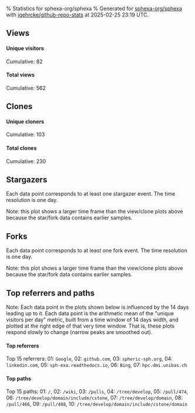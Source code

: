 % Statistics for sphexa-org/sphexa
% Generated for [sphexa-org/sphexa](https://github.com/sphexa-org/sphexa) with [jgehrcke/github-repo-stats](https://github.com/jgehrcke/github-repo-stats) at 2025-02-25 23:19 UTC.


## Views

#### Unique visitors
<div id="chart_views_unique" class="full-width-chart"></div>

Cumulative: 82

#### Total views
<div id="chart_views_total" class="full-width-chart"></div>

Cumulative: 562

<div class="pagebreak-for-print"> </div>

## Clones

#### Unique cloners
<div id="chart_clones_unique" class="full-width-chart"></div>

Cumulative: 103

#### Total clones
<div id="chart_clones_total" class="full-width-chart"></div>

Cumulative: 230



<div class="pagebreak-for-print"> </div>



## Stargazers

Each data point corresponds to at least one stargazer event.
The time resolution is one day.

<div id="chart_stargazers" class="full-width-chart"></div>


Note: this plot shows a larger time frame than the view/clone plots above because the star/fork data contains earlier samples.



## Forks

Each data point corresponds to at least one fork event.
The time resolution is one day.

<div id="chart_forks" class="full-width-chart"></div>


Note: this plot shows a larger time frame than the view/clone plots above because the star/fork data contains earlier samples.



<div class="pagebreak-for-print"> </div>



## Top referrers and paths


Note: Each data point in the plots shown below is influenced by the 14 days
leading up to it. Each data point is the arithmetic mean of the "unique
visitors per day" metric, built from a time window of 14 days width, and
plotted at the right edge of that very time window. That is, these plots
respond slowly to change (narrow peaks are smoothed out).




#### Top referrers


<div id="chart_referrers_top_n_alltime" class="full-width-chart"></div>

Top 15 referrers: 01: `Google`, 02: `github.com`, 03: `spheric-sph.org`, 04: `linkedin.com`, 05: `sph-exa.readthedocs.io`, 06: `Bing`, 07: `hpc.dmi.unibas.ch`





#### Top paths


<div id="chart_paths_top_n_alltime" class="full-width-chart"></div>

Top 15 paths: 01: `/`, 02: `/wiki`, 03: `/pulls`, 04: `/tree/develop`, 05: `/pull/474`, 06: `/tree/develop/domain/include/cstone`, 07: `/tree/develop/domain`, 08: `/pull/466`, 09: `/pull/488`, 10: `/tree/develop/domain/include/cstone/domain`


<script type="text/javascript">
    vegaEmbed('#chart_views_unique', {"$schema": "https://vega.github.io/schema/vega-lite/v4.17.0.json", "config": {"arc": {"fill": "#1b1e23"}, "area": {"fill": "#1b1e23"}, "axisBottom": {"domainColor": "#a9b4c4", "gridColor": "#a9b4c4", "labelColor": "#1b1e23", "labelFont": "relative-mono-11-pitch-pro, Menlo, monospace", "tickColor": "#a9b4c4", "titleColor": "#1b1e23", "titleFont": "relative-mono-11-pitch-pro, Menlo, monospace"}, "axisLeft": {"domainColor": "#a9b4c4", "gridColor": "#a9b4c4", "labelColor": "#1b1e23", "labelFont": "relative-mono-11-pitch-pro, Menlo, monospace", "tickColor": "#a9b4c4", "titleColor": "#1b1e23", "titleFont": "relative-mono-11-pitch-pro, Menlo, monospace"}, "axisX": {"grid": false}, "axisY": {"grid": false, "labelBound": true}, "background": "#FFFFFF", "group": {"fill": "#FFFFFF"}, "header": {"fontWeight": 400, "labelFont": "relative-mono-11-pitch-pro, Menlo, monospace", "titleFont": "relative-mono-11-pitch-pro, Menlo, monospace"}, "legend": {"labelFont": "relative-mono-11-pitch-pro, Menlo, monospace", "symbolSize": 200, "symbolType": "circle", "titleFont": "relative-mono-11-pitch-pro, Menlo, monospace"}, "line": {"color": "#1b1e23", "stroke": "#1b1e23"}, "path": {"stroke": "#1b1e23"}, "point": {"color": "#1b1e23", "cursor": "pointer", "filled": true, "size": 20}, "range": {"category": ["#85a2f7", "#ea9755", "#7eb36a", "#f07071", "#bc85d9", "#e587b6", "#a9b4c4", "#d4c05e", "#64b9c4"]}, "style": {"bar": {"fill": "#1b1e23"}, "text": {"font": "relative-mono-11-pitch-pro, Menlo, monospace", "fontWeight": 400}}, "symbol": {"shape": "circle"}, "title": {"anchor": "start", "font": "relative-mono-11-pitch-pro, Menlo, monospace", "fontWeight": 400}, "trail": {"color": "#1b1e23", "stroke": "#1b1e23"}, "view": {"stroke": null}}, "data": {"name": "data-10538dd70f42f52fa1ad18c9e68971ad"}, "datasets": {"data-10538dd70f42f52fa1ad18c9e68971ad": [{"time": "2025-02-11T00:00:00+00:00", "views_total": 32, "views_unique": 5}, {"time": "2025-02-12T00:00:00+00:00", "views_total": 54, "views_unique": 10}, {"time": "2025-02-13T00:00:00+00:00", "views_total": 17, "views_unique": 5}, {"time": "2025-02-14T00:00:00+00:00", "views_total": 41, "views_unique": 9}, {"time": "2025-02-15T00:00:00+00:00", "views_total": 10, "views_unique": 4}, {"time": "2025-02-16T00:00:00+00:00", "views_total": 6, "views_unique": 3}, {"time": "2025-02-17T00:00:00+00:00", "views_total": 27, "views_unique": 4}, {"time": "2025-02-18T00:00:00+00:00", "views_total": 61, "views_unique": 7}, {"time": "2025-02-19T00:00:00+00:00", "views_total": 32, "views_unique": 9}, {"time": "2025-02-20T00:00:00+00:00", "views_total": 9, "views_unique": 5}, {"time": "2025-02-21T00:00:00+00:00", "views_total": 84, "views_unique": 6}, {"time": "2025-02-22T00:00:00+00:00", "views_total": 4, "views_unique": 3}, {"time": "2025-02-23T00:00:00+00:00", "views_total": 4, "views_unique": 3}, {"time": "2025-02-24T00:00:00+00:00", "views_total": 94, "views_unique": 6}, {"time": "2025-02-25T00:00:00+00:00", "views_total": 87, "views_unique": 3}]}, "encoding": {"tooltip": [{"field": "views_unique", "format": ".1f", "title": "views (u)", "type": "quantitative"}, {"field": "time", "format": "%B %e, %Y", "title": "date", "type": "temporal"}], "x": {"axis": {"labelAngle": 25}, "field": "time", "scale": {"domain": ["2025-02-11", "2025-02-25"]}, "timeUnit": "yearmonthdate", "title": "date", "type": "temporal"}, "y": {"axis": {}, "field": "views_unique", "scale": {"domain": [0, 11.0], "type": "linear", "zero": true}, "title": "unique views per day", "type": "quantitative"}}, "height": 200, "mark": {"point": true, "type": "line"}, "padding": 10, "width": "container"}, {"actions": false, "renderer": "svg"}).catch(console.error);
vegaEmbed('#chart_views_total', {"$schema": "https://vega.github.io/schema/vega-lite/v4.17.0.json", "config": {"arc": {"fill": "#1b1e23"}, "area": {"fill": "#1b1e23"}, "axisBottom": {"domainColor": "#a9b4c4", "gridColor": "#a9b4c4", "labelColor": "#1b1e23", "labelFont": "relative-mono-11-pitch-pro, Menlo, monospace", "tickColor": "#a9b4c4", "titleColor": "#1b1e23", "titleFont": "relative-mono-11-pitch-pro, Menlo, monospace"}, "axisLeft": {"domainColor": "#a9b4c4", "gridColor": "#a9b4c4", "labelColor": "#1b1e23", "labelFont": "relative-mono-11-pitch-pro, Menlo, monospace", "tickColor": "#a9b4c4", "titleColor": "#1b1e23", "titleFont": "relative-mono-11-pitch-pro, Menlo, monospace"}, "axisX": {"grid": false}, "axisY": {"grid": false, "labelBound": true}, "background": "#FFFFFF", "group": {"fill": "#FFFFFF"}, "header": {"fontWeight": 400, "labelFont": "relative-mono-11-pitch-pro, Menlo, monospace", "titleFont": "relative-mono-11-pitch-pro, Menlo, monospace"}, "legend": {"labelFont": "relative-mono-11-pitch-pro, Menlo, monospace", "symbolSize": 200, "symbolType": "circle", "titleFont": "relative-mono-11-pitch-pro, Menlo, monospace"}, "line": {"color": "#1b1e23", "stroke": "#1b1e23"}, "path": {"stroke": "#1b1e23"}, "point": {"color": "#1b1e23", "cursor": "pointer", "filled": true, "size": 20}, "range": {"category": ["#85a2f7", "#ea9755", "#7eb36a", "#f07071", "#bc85d9", "#e587b6", "#a9b4c4", "#d4c05e", "#64b9c4"]}, "style": {"bar": {"fill": "#1b1e23"}, "text": {"font": "relative-mono-11-pitch-pro, Menlo, monospace", "fontWeight": 400}}, "symbol": {"shape": "circle"}, "title": {"anchor": "start", "font": "relative-mono-11-pitch-pro, Menlo, monospace", "fontWeight": 400}, "trail": {"color": "#1b1e23", "stroke": "#1b1e23"}, "view": {"stroke": null}}, "data": {"name": "data-10538dd70f42f52fa1ad18c9e68971ad"}, "datasets": {"data-10538dd70f42f52fa1ad18c9e68971ad": [{"time": "2025-02-11T00:00:00+00:00", "views_total": 32, "views_unique": 5}, {"time": "2025-02-12T00:00:00+00:00", "views_total": 54, "views_unique": 10}, {"time": "2025-02-13T00:00:00+00:00", "views_total": 17, "views_unique": 5}, {"time": "2025-02-14T00:00:00+00:00", "views_total": 41, "views_unique": 9}, {"time": "2025-02-15T00:00:00+00:00", "views_total": 10, "views_unique": 4}, {"time": "2025-02-16T00:00:00+00:00", "views_total": 6, "views_unique": 3}, {"time": "2025-02-17T00:00:00+00:00", "views_total": 27, "views_unique": 4}, {"time": "2025-02-18T00:00:00+00:00", "views_total": 61, "views_unique": 7}, {"time": "2025-02-19T00:00:00+00:00", "views_total": 32, "views_unique": 9}, {"time": "2025-02-20T00:00:00+00:00", "views_total": 9, "views_unique": 5}, {"time": "2025-02-21T00:00:00+00:00", "views_total": 84, "views_unique": 6}, {"time": "2025-02-22T00:00:00+00:00", "views_total": 4, "views_unique": 3}, {"time": "2025-02-23T00:00:00+00:00", "views_total": 4, "views_unique": 3}, {"time": "2025-02-24T00:00:00+00:00", "views_total": 94, "views_unique": 6}, {"time": "2025-02-25T00:00:00+00:00", "views_total": 87, "views_unique": 3}]}, "encoding": {"tooltip": [{"field": "views_total", "format": ".1f", "title": "views (t)", "type": "quantitative"}, {"field": "time", "format": "%B %e, %Y", "title": "date", "type": "temporal"}], "x": {"axis": {"labelAngle": 25}, "field": "time", "scale": {"domain": ["2025-02-11", "2025-02-25"]}, "timeUnit": "yearmonthdate", "title": "date", "type": "temporal"}, "y": {"axis": {}, "field": "views_total", "scale": {"domain": [0, 103.4], "type": "linear", "zero": true}, "title": "total views per day", "type": "quantitative"}}, "height": 200, "mark": {"point": true, "type": "line"}, "padding": 10, "width": "container"}, {"actions": false, "renderer": "svg"}).catch(console.error);
vegaEmbed('#chart_clones_unique', {"$schema": "https://vega.github.io/schema/vega-lite/v4.17.0.json", "config": {"arc": {"fill": "#1b1e23"}, "area": {"fill": "#1b1e23"}, "axisBottom": {"domainColor": "#a9b4c4", "gridColor": "#a9b4c4", "labelColor": "#1b1e23", "labelFont": "relative-mono-11-pitch-pro, Menlo, monospace", "tickColor": "#a9b4c4", "titleColor": "#1b1e23", "titleFont": "relative-mono-11-pitch-pro, Menlo, monospace"}, "axisLeft": {"domainColor": "#a9b4c4", "gridColor": "#a9b4c4", "labelColor": "#1b1e23", "labelFont": "relative-mono-11-pitch-pro, Menlo, monospace", "tickColor": "#a9b4c4", "titleColor": "#1b1e23", "titleFont": "relative-mono-11-pitch-pro, Menlo, monospace"}, "axisX": {"grid": false}, "axisY": {"grid": false, "labelBound": true}, "background": "#FFFFFF", "group": {"fill": "#FFFFFF"}, "header": {"fontWeight": 400, "labelFont": "relative-mono-11-pitch-pro, Menlo, monospace", "titleFont": "relative-mono-11-pitch-pro, Menlo, monospace"}, "legend": {"labelFont": "relative-mono-11-pitch-pro, Menlo, monospace", "symbolSize": 200, "symbolType": "circle", "titleFont": "relative-mono-11-pitch-pro, Menlo, monospace"}, "line": {"color": "#1b1e23", "stroke": "#1b1e23"}, "path": {"stroke": "#1b1e23"}, "point": {"color": "#1b1e23", "cursor": "pointer", "filled": true, "size": 20}, "range": {"category": ["#85a2f7", "#ea9755", "#7eb36a", "#f07071", "#bc85d9", "#e587b6", "#a9b4c4", "#d4c05e", "#64b9c4"]}, "style": {"bar": {"fill": "#1b1e23"}, "text": {"font": "relative-mono-11-pitch-pro, Menlo, monospace", "fontWeight": 400}}, "symbol": {"shape": "circle"}, "title": {"anchor": "start", "font": "relative-mono-11-pitch-pro, Menlo, monospace", "fontWeight": 400}, "trail": {"color": "#1b1e23", "stroke": "#1b1e23"}, "view": {"stroke": null}}, "data": {"name": "data-1b8eb8db5c246e010a6e3568c2140106"}, "datasets": {"data-1b8eb8db5c246e010a6e3568c2140106": [{"clones_total": 14, "clones_unique": 7, "time": "2025-02-11T00:00:00+00:00"}, {"clones_total": 90, "clones_unique": 18, "time": "2025-02-12T00:00:00+00:00"}, {"clones_total": 22, "clones_unique": 12, "time": "2025-02-13T00:00:00+00:00"}, {"clones_total": 13, "clones_unique": 5, "time": "2025-02-14T00:00:00+00:00"}, {"clones_total": 7, "clones_unique": 5, "time": "2025-02-15T00:00:00+00:00"}, {"clones_total": 5, "clones_unique": 5, "time": "2025-02-16T00:00:00+00:00"}, {"clones_total": 17, "clones_unique": 8, "time": "2025-02-17T00:00:00+00:00"}, {"clones_total": 19, "clones_unique": 9, "time": "2025-02-18T00:00:00+00:00"}, {"clones_total": 10, "clones_unique": 5, "time": "2025-02-19T00:00:00+00:00"}, {"clones_total": 4, "clones_unique": 4, "time": "2025-02-20T00:00:00+00:00"}, {"clones_total": 9, "clones_unique": 9, "time": "2025-02-21T00:00:00+00:00"}, {"clones_total": 2, "clones_unique": 2, "time": "2025-02-22T00:00:00+00:00"}, {"clones_total": 9, "clones_unique": 6, "time": "2025-02-23T00:00:00+00:00"}, {"clones_total": 3, "clones_unique": 3, "time": "2025-02-24T00:00:00+00:00"}, {"clones_total": 6, "clones_unique": 5, "time": "2025-02-25T00:00:00+00:00"}]}, "encoding": {"tooltip": [{"field": "clones_unique", "format": ".1f", "title": "clones (u)", "type": "quantitative"}, {"field": "time", "format": "%B %e, %Y", "title": "date", "type": "temporal"}], "x": {"axis": {"labelAngle": 25}, "field": "time", "scale": {"domain": ["2025-02-11", "2025-02-25"]}, "timeUnit": "yearmonthdate", "title": "date", "type": "temporal"}, "y": {"axis": {}, "field": "clones_unique", "scale": {"domain": [0, 19.8], "type": "linear", "zero": true}, "title": "unique clones per day", "type": "quantitative"}}, "height": 200, "mark": {"point": true, "type": "line"}, "padding": 10, "width": "container"}, {"actions": false, "renderer": "svg"}).catch(console.error);
vegaEmbed('#chart_clones_total', {"$schema": "https://vega.github.io/schema/vega-lite/v4.17.0.json", "config": {"arc": {"fill": "#1b1e23"}, "area": {"fill": "#1b1e23"}, "axisBottom": {"domainColor": "#a9b4c4", "gridColor": "#a9b4c4", "labelColor": "#1b1e23", "labelFont": "relative-mono-11-pitch-pro, Menlo, monospace", "tickColor": "#a9b4c4", "titleColor": "#1b1e23", "titleFont": "relative-mono-11-pitch-pro, Menlo, monospace"}, "axisLeft": {"domainColor": "#a9b4c4", "gridColor": "#a9b4c4", "labelColor": "#1b1e23", "labelFont": "relative-mono-11-pitch-pro, Menlo, monospace", "tickColor": "#a9b4c4", "titleColor": "#1b1e23", "titleFont": "relative-mono-11-pitch-pro, Menlo, monospace"}, "axisX": {"grid": false}, "axisY": {"grid": false, "labelBound": true}, "background": "#FFFFFF", "group": {"fill": "#FFFFFF"}, "header": {"fontWeight": 400, "labelFont": "relative-mono-11-pitch-pro, Menlo, monospace", "titleFont": "relative-mono-11-pitch-pro, Menlo, monospace"}, "legend": {"labelFont": "relative-mono-11-pitch-pro, Menlo, monospace", "symbolSize": 200, "symbolType": "circle", "titleFont": "relative-mono-11-pitch-pro, Menlo, monospace"}, "line": {"color": "#1b1e23", "stroke": "#1b1e23"}, "path": {"stroke": "#1b1e23"}, "point": {"color": "#1b1e23", "cursor": "pointer", "filled": true, "size": 20}, "range": {"category": ["#85a2f7", "#ea9755", "#7eb36a", "#f07071", "#bc85d9", "#e587b6", "#a9b4c4", "#d4c05e", "#64b9c4"]}, "style": {"bar": {"fill": "#1b1e23"}, "text": {"font": "relative-mono-11-pitch-pro, Menlo, monospace", "fontWeight": 400}}, "symbol": {"shape": "circle"}, "title": {"anchor": "start", "font": "relative-mono-11-pitch-pro, Menlo, monospace", "fontWeight": 400}, "trail": {"color": "#1b1e23", "stroke": "#1b1e23"}, "view": {"stroke": null}}, "data": {"name": "data-1b8eb8db5c246e010a6e3568c2140106"}, "datasets": {"data-1b8eb8db5c246e010a6e3568c2140106": [{"clones_total": 14, "clones_unique": 7, "time": "2025-02-11T00:00:00+00:00"}, {"clones_total": 90, "clones_unique": 18, "time": "2025-02-12T00:00:00+00:00"}, {"clones_total": 22, "clones_unique": 12, "time": "2025-02-13T00:00:00+00:00"}, {"clones_total": 13, "clones_unique": 5, "time": "2025-02-14T00:00:00+00:00"}, {"clones_total": 7, "clones_unique": 5, "time": "2025-02-15T00:00:00+00:00"}, {"clones_total": 5, "clones_unique": 5, "time": "2025-02-16T00:00:00+00:00"}, {"clones_total": 17, "clones_unique": 8, "time": "2025-02-17T00:00:00+00:00"}, {"clones_total": 19, "clones_unique": 9, "time": "2025-02-18T00:00:00+00:00"}, {"clones_total": 10, "clones_unique": 5, "time": "2025-02-19T00:00:00+00:00"}, {"clones_total": 4, "clones_unique": 4, "time": "2025-02-20T00:00:00+00:00"}, {"clones_total": 9, "clones_unique": 9, "time": "2025-02-21T00:00:00+00:00"}, {"clones_total": 2, "clones_unique": 2, "time": "2025-02-22T00:00:00+00:00"}, {"clones_total": 9, "clones_unique": 6, "time": "2025-02-23T00:00:00+00:00"}, {"clones_total": 3, "clones_unique": 3, "time": "2025-02-24T00:00:00+00:00"}, {"clones_total": 6, "clones_unique": 5, "time": "2025-02-25T00:00:00+00:00"}]}, "encoding": {"tooltip": [{"field": "clones_total", "format": ".1f", "title": "clones (t)", "type": "quantitative"}, {"field": "time", "format": "%B %e, %Y", "title": "date", "type": "temporal"}], "x": {"axis": {"labelAngle": 25}, "field": "time", "scale": {"domain": ["2025-02-11", "2025-02-25"]}, "timeUnit": "yearmonthdate", "title": "date", "type": "temporal"}, "y": {"axis": {}, "field": "clones_total", "scale": {"domain": [0, 99.00000000000001], "type": "linear", "zero": true}, "title": "total clones per day", "type": "quantitative"}}, "height": 200, "mark": {"point": true, "type": "line"}, "padding": 10, "width": "container"}, {"actions": false, "renderer": "svg"}).catch(console.error);
vegaEmbed('#chart_stargazers', {"$schema": "https://vega.github.io/schema/vega-lite/v4.17.0.json", "config": {"arc": {"fill": "#1b1e23"}, "area": {"fill": "#1b1e23"}, "axisBottom": {"domainColor": "#a9b4c4", "gridColor": "#a9b4c4", "labelColor": "#1b1e23", "labelFont": "relative-mono-11-pitch-pro, Menlo, monospace", "tickColor": "#a9b4c4", "titleColor": "#1b1e23", "titleFont": "relative-mono-11-pitch-pro, Menlo, monospace"}, "axisLeft": {"domainColor": "#a9b4c4", "gridColor": "#a9b4c4", "labelColor": "#1b1e23", "labelFont": "relative-mono-11-pitch-pro, Menlo, monospace", "tickColor": "#a9b4c4", "titleColor": "#1b1e23", "titleFont": "relative-mono-11-pitch-pro, Menlo, monospace"}, "axisX": {"grid": false}, "axisY": {"grid": false}, "background": "#FFFFFF", "group": {"fill": "#FFFFFF"}, "header": {"fontWeight": 400, "labelFont": "relative-mono-11-pitch-pro, Menlo, monospace", "titleFont": "relative-mono-11-pitch-pro, Menlo, monospace"}, "legend": {"labelFont": "relative-mono-11-pitch-pro, Menlo, monospace", "symbolSize": 200, "symbolType": "circle", "titleFont": "relative-mono-11-pitch-pro, Menlo, monospace"}, "line": {"color": "#1b1e23", "stroke": "#1b1e23"}, "path": {"stroke": "#1b1e23"}, "point": {"color": "#1b1e23", "cursor": "pointer", "filled": true, "size": 50}, "range": {"category": ["#85a2f7", "#ea9755", "#7eb36a", "#f07071", "#bc85d9", "#e587b6", "#a9b4c4", "#d4c05e", "#64b9c4"]}, "style": {"bar": {"fill": "#1b1e23"}, "text": {"font": "relative-mono-11-pitch-pro, Menlo, monospace", "fontWeight": 400}}, "symbol": {"shape": "circle"}, "title": {"anchor": "start", "font": "relative-mono-11-pitch-pro, Menlo, monospace", "fontWeight": 400}, "trail": {"color": "#1b1e23", "stroke": "#1b1e23"}, "view": {"stroke": null}}, "data": {"name": "data-7ba69f4d8e01143866a6eff989840827"}, "datasets": {"data-7ba69f4d8e01143866a6eff989840827": [{"stars_cumulative": 1.0, "time": "2019-01-09T00:00:00+00:00"}, {"stars_cumulative": 2.0, "time": "2019-03-14T21:00:00+00:00"}, {"stars_cumulative": 3.0, "time": "2019-07-01T00:00:00+00:00"}, {"stars_cumulative": 4.0, "time": "2019-09-03T21:00:00+00:00"}, {"stars_cumulative": 5.0, "time": "2019-11-29T09:00:00+00:00"}, {"stars_cumulative": 6.0, "time": "2020-02-02T06:00:00+00:00"}, {"stars_cumulative": 7.0, "time": "2020-05-20T09:00:00+00:00"}, {"stars_cumulative": 8.0, "time": "2020-06-11T00:00:00+00:00"}, {"stars_cumulative": 9.0, "time": "2020-12-22T15:00:00+00:00"}, {"stars_cumulative": 10.0, "time": "2021-07-26T21:00:00+00:00"}, {"stars_cumulative": 11.0, "time": "2021-08-17T12:00:00+00:00"}, {"stars_cumulative": 12.0, "time": "2021-10-21T09:00:00+00:00"}, {"stars_cumulative": 14.0, "time": "2022-01-15T21:00:00+00:00"}, {"stars_cumulative": 15.0, "time": "2022-02-06T12:00:00+00:00"}, {"stars_cumulative": 17.0, "time": "2022-02-28T03:00:00+00:00"}, {"stars_cumulative": 19.0, "time": "2022-03-21T18:00:00+00:00"}, {"stars_cumulative": 20.0, "time": "2022-06-16T06:00:00+00:00"}, {"stars_cumulative": 21.0, "time": "2022-07-07T21:00:00+00:00"}, {"stars_cumulative": 22.0, "time": "2022-07-29T12:00:00+00:00"}, {"stars_cumulative": 23.0, "time": "2022-09-10T18:00:00+00:00"}, {"stars_cumulative": 25.0, "time": "2022-10-02T09:00:00+00:00"}, {"stars_cumulative": 27.0, "time": "2022-10-24T00:00:00+00:00"}, {"stars_cumulative": 30.0, "time": "2022-12-06T06:00:00+00:00"}, {"stars_cumulative": 35.0, "time": "2023-02-09T03:00:00+00:00"}, {"stars_cumulative": 38.0, "time": "2023-03-24T09:00:00+00:00"}, {"stars_cumulative": 39.0, "time": "2023-04-15T00:00:00+00:00"}, {"stars_cumulative": 40.0, "time": "2023-05-28T06:00:00+00:00"}, {"stars_cumulative": 42.0, "time": "2023-06-18T21:00:00+00:00"}, {"stars_cumulative": 43.0, "time": "2023-07-10T12:00:00+00:00"}, {"stars_cumulative": 45.0, "time": "2023-08-01T03:00:00+00:00"}, {"stars_cumulative": 47.0, "time": "2023-10-05T00:00:00+00:00"}, {"stars_cumulative": 50.0, "time": "2023-10-26T15:00:00+00:00"}, {"stars_cumulative": 54.0, "time": "2023-11-17T06:00:00+00:00"}, {"stars_cumulative": 57.0, "time": "2023-12-08T21:00:00+00:00"}, {"stars_cumulative": 58.0, "time": "2023-12-30T12:00:00+00:00"}, {"stars_cumulative": 63.0, "time": "2024-01-21T03:00:00+00:00"}, {"stars_cumulative": 66.0, "time": "2024-02-11T18:00:00+00:00"}, {"stars_cumulative": 69.0, "time": "2024-03-04T09:00:00+00:00"}, {"stars_cumulative": 73.0, "time": "2024-03-26T00:00:00+00:00"}, {"stars_cumulative": 74.0, "time": "2024-04-16T15:00:00+00:00"}, {"stars_cumulative": 78.0, "time": "2024-05-29T21:00:00+00:00"}, {"stars_cumulative": 79.0, "time": "2024-08-02T18:00:00+00:00"}, {"stars_cumulative": 80.0, "time": "2024-08-24T09:00:00+00:00"}, {"stars_cumulative": 83.0, "time": "2024-10-28T06:00:00+00:00"}, {"stars_cumulative": 84.0, "time": "2024-12-10T12:00:00+00:00"}]}, "encoding": {"tooltip": [{"field": "stars_cumulative", "format": "d", "title": "stars", "type": "quantitative"}, {"field": "time", "format": "%B %e, %Y", "title": "date", "type": "temporal"}], "x": {"axis": {"labelAngle": 25}, "field": "time", "scale": {"domain": ["2019-01-09", "2025-02-25"]}, "timeUnit": "yearmonthdate", "title": "date", "type": "temporal"}, "y": {"field": "stars_cumulative", "scale": {"domain": [0, 92.4], "zero": true}, "title": "stargazer count (cumulative)", "type": "quantitative"}}, "height": 300, "mark": {"point": true, "type": "line"}, "padding": 10, "width": "container"}, {"actions": false, "renderer": "svg"}).catch(console.error);
vegaEmbed('#chart_forks', {"$schema": "https://vega.github.io/schema/vega-lite/v4.17.0.json", "config": {"arc": {"fill": "#1b1e23"}, "area": {"fill": "#1b1e23"}, "axisBottom": {"domainColor": "#a9b4c4", "gridColor": "#a9b4c4", "labelColor": "#1b1e23", "labelFont": "relative-mono-11-pitch-pro, Menlo, monospace", "tickColor": "#a9b4c4", "titleColor": "#1b1e23", "titleFont": "relative-mono-11-pitch-pro, Menlo, monospace"}, "axisLeft": {"domainColor": "#a9b4c4", "gridColor": "#a9b4c4", "labelColor": "#1b1e23", "labelFont": "relative-mono-11-pitch-pro, Menlo, monospace", "tickColor": "#a9b4c4", "titleColor": "#1b1e23", "titleFont": "relative-mono-11-pitch-pro, Menlo, monospace"}, "axisX": {"grid": false}, "axisY": {"grid": false}, "background": "#FFFFFF", "group": {"fill": "#FFFFFF"}, "header": {"fontWeight": 400, "labelFont": "relative-mono-11-pitch-pro, Menlo, monospace", "titleFont": "relative-mono-11-pitch-pro, Menlo, monospace"}, "legend": {"labelFont": "relative-mono-11-pitch-pro, Menlo, monospace", "symbolSize": 200, "symbolType": "circle", "titleFont": "relative-mono-11-pitch-pro, Menlo, monospace"}, "line": {"color": "#1b1e23", "stroke": "#1b1e23"}, "path": {"stroke": "#1b1e23"}, "point": {"color": "#1b1e23", "cursor": "pointer", "filled": true, "size": 50}, "range": {"category": ["#85a2f7", "#ea9755", "#7eb36a", "#f07071", "#bc85d9", "#e587b6", "#a9b4c4", "#d4c05e", "#64b9c4"]}, "style": {"bar": {"fill": "#1b1e23"}, "text": {"font": "relative-mono-11-pitch-pro, Menlo, monospace", "fontWeight": 400}}, "symbol": {"shape": "circle"}, "title": {"anchor": "start", "font": "relative-mono-11-pitch-pro, Menlo, monospace", "fontWeight": 400}, "trail": {"color": "#1b1e23", "stroke": "#1b1e23"}, "view": {"stroke": null}}, "data": {"name": "data-933bf4356140e72b534db70926d0cadb"}, "datasets": {"data-933bf4356140e72b534db70926d0cadb": [{"forks_cumulative": 1, "time": "2019-11-28T14:23:09+00:00"}, {"forks_cumulative": 2, "time": "2021-10-05T13:44:07+00:00"}, {"forks_cumulative": 3, "time": "2021-10-18T13:11:36+00:00"}, {"forks_cumulative": 4, "time": "2021-12-06T09:12:52+00:00"}, {"forks_cumulative": 5, "time": "2021-12-14T07:47:08+00:00"}, {"forks_cumulative": 6, "time": "2022-01-13T17:54:23+00:00"}, {"forks_cumulative": 7, "time": "2022-03-14T09:11:09+00:00"}, {"forks_cumulative": 8, "time": "2022-03-16T13:41:21+00:00"}, {"forks_cumulative": 9, "time": "2022-03-18T10:27:32+00:00"}, {"forks_cumulative": 10, "time": "2022-03-28T08:07:37+00:00"}, {"forks_cumulative": 11, "time": "2022-07-23T20:26:53+00:00"}, {"forks_cumulative": 12, "time": "2022-11-25T10:11:27+00:00"}, {"forks_cumulative": 13, "time": "2023-03-20T08:58:03+00:00"}, {"forks_cumulative": 14, "time": "2023-03-22T09:01:28+00:00"}, {"forks_cumulative": 15, "time": "2023-07-07T06:09:08+00:00"}, {"forks_cumulative": 16, "time": "2023-07-07T11:54:47+00:00"}, {"forks_cumulative": 17, "time": "2023-07-20T16:17:33+00:00"}, {"forks_cumulative": 18, "time": "2023-11-15T16:30:57+00:00"}, {"forks_cumulative": 19, "time": "2024-02-01T08:30:31+00:00"}, {"forks_cumulative": 20, "time": "2024-02-05T21:24:44+00:00"}, {"forks_cumulative": 21, "time": "2024-04-30T14:06:12+00:00"}, {"forks_cumulative": 22, "time": "2024-06-13T01:26:56+00:00"}, {"forks_cumulative": 23, "time": "2024-08-21T14:35:21+00:00"}, {"forks_cumulative": 24, "time": "2024-12-14T04:53:13+00:00"}, {"forks_cumulative": 25, "time": "2024-12-20T09:18:57+00:00"}, {"forks_cumulative": 26, "time": "2025-01-07T13:29:22+00:00"}, {"forks_cumulative": 27, "time": "2025-02-19T11:37:48+00:00"}]}, "encoding": {"tooltip": [{"field": "forks_cumulative", "format": "d", "title": "forks", "type": "quantitative"}, {"field": "time", "format": "%B %e, %Y", "title": "date", "type": "temporal"}], "x": {"axis": {"labelAngle": 25}, "field": "time", "scale": {"domain": ["2019-01-09", "2025-02-25"]}, "timeUnit": "yearmonthdate", "title": "date", "type": "temporal"}, "y": {"field": "forks_cumulative", "scale": {"domain": [0, 29.700000000000003], "zero": true}, "title": "fork count (cumulative)", "type": "quantitative"}}, "height": 300, "mark": {"point": true, "type": "line"}, "padding": 10, "width": "container"}, {"actions": false, "renderer": "svg"}).catch(console.error);
vegaEmbed('#chart_referrers_top_n_alltime', {"$schema": "https://vega.github.io/schema/vega-lite/v4.17.0.json", "config": {"arc": {"fill": "#1b1e23"}, "area": {"fill": "#1b1e23"}, "axisBottom": {"domainColor": "#a9b4c4", "gridColor": "#a9b4c4", "labelColor": "#1b1e23", "labelFont": "relative-mono-11-pitch-pro, Menlo, monospace", "tickColor": "#a9b4c4", "titleColor": "#1b1e23", "titleFont": "relative-mono-11-pitch-pro, Menlo, monospace"}, "axisLeft": {"domainColor": "#a9b4c4", "gridColor": "#a9b4c4", "labelColor": "#1b1e23", "labelFont": "relative-mono-11-pitch-pro, Menlo, monospace", "tickColor": "#a9b4c4", "titleColor": "#1b1e23", "titleFont": "relative-mono-11-pitch-pro, Menlo, monospace"}, "axisX": {"grid": false}, "axisY": {"grid": false}, "background": "#FFFFFF", "group": {"fill": "#FFFFFF"}, "header": {"fontWeight": 400, "labelFont": "relative-mono-11-pitch-pro, Menlo, monospace", "titleFont": "relative-mono-11-pitch-pro, Menlo, monospace"}, "legend": {"labelFont": "relative-mono-11-pitch-pro, Menlo, monospace", "symbolSize": 200, "symbolType": "circle", "titleFont": "relative-mono-11-pitch-pro, Menlo, monospace"}, "line": {"color": "#1b1e23", "stroke": "#1b1e23"}, "path": {"stroke": "#1b1e23"}, "point": {"color": "#1b1e23", "cursor": "pointer", "filled": true, "size": 30}, "range": {"category": ["#85a2f7", "#ea9755", "#7eb36a", "#f07071", "#bc85d9", "#e587b6", "#a9b4c4", "#d4c05e", "#64b9c4"]}, "style": {"bar": {"fill": "#1b1e23"}, "text": {"font": "relative-mono-11-pitch-pro, Menlo, monospace", "fontWeight": 400}}, "symbol": {"shape": "circle"}, "title": {"anchor": "start", "font": "relative-mono-11-pitch-pro, Menlo, monospace", "fontWeight": 400}, "trail": {"color": "#1b1e23", "stroke": "#1b1e23"}, "view": {"stroke": null}}, "data": {"name": "data-e70032bdb429d727cb120644133131be"}, "datasets": {"data-e70032bdb429d727cb120644133131be": [{"referrer": "Google", "time": "2025-02-25T00:00:00+00:00", "views_unique": 18, "views_unique_norm": 1.2857142857142858}, {"referrer": "github.com", "time": "2025-02-25T00:00:00+00:00", "views_unique": 15, "views_unique_norm": 1.0714285714285714}, {"referrer": "spheric-sph.org", "time": "2025-02-25T00:00:00+00:00", "views_unique": 1, "views_unique_norm": 0.07142857142857142}, {"referrer": "linkedin.com", "time": "2025-02-25T00:00:00+00:00", "views_unique": 1, "views_unique_norm": 0.07142857142857142}, {"referrer": "sph-exa.readthedocs.io", "time": "2025-02-25T00:00:00+00:00", "views_unique": 1, "views_unique_norm": 0.07142857142857142}, {"referrer": "Bing", "time": "2025-02-25T00:00:00+00:00", "views_unique": 1, "views_unique_norm": 0.07142857142857142}, {"referrer": "hpc.dmi.unibas.ch", "time": "2025-02-25T00:00:00+00:00", "views_unique": 1, "views_unique_norm": 0.07142857142857142}]}, "encoding": {"color": {"field": "referrer", "legend": {"direction": "vertical", "orient": "top", "title": "Legend:"}, "sort": {"field": "order"}, "type": "nominal"}, "tooltip": [{"field": "referrer", "type": "nominal"}, {"field": "views_unique_norm", "format": ".2f", "title": "views (14d mean)", "type": "quantitative"}, {"field": "time", "format": "%B %e, %Y", "title": "date", "type": "temporal"}], "x": {"axis": {"labelAngle": 25}, "field": "time", "scale": {"domain": ["2025-02-11", "2025-02-25"]}, "timeUnit": "yearmonthdate", "title": "date", "type": "temporal"}, "y": {"field": "views_unique_norm", "scale": {"domain": [0, 1.4142857142857146], "type": "linear", "zero": true}, "title": "unique visitors per day (mean from last 14 days)", "type": "quantitative"}}, "height": 300, "mark": {"point": true, "type": "line"}, "padding": 10, "width": "container"}, {"actions": false, "renderer": "svg"}).catch(console.error);
vegaEmbed('#chart_paths_top_n_alltime', {"$schema": "https://vega.github.io/schema/vega-lite/v4.17.0.json", "config": {"arc": {"fill": "#1b1e23"}, "area": {"fill": "#1b1e23"}, "axisBottom": {"domainColor": "#a9b4c4", "gridColor": "#a9b4c4", "labelColor": "#1b1e23", "labelFont": "relative-mono-11-pitch-pro, Menlo, monospace", "tickColor": "#a9b4c4", "titleColor": "#1b1e23", "titleFont": "relative-mono-11-pitch-pro, Menlo, monospace"}, "axisLeft": {"domainColor": "#a9b4c4", "gridColor": "#a9b4c4", "labelColor": "#1b1e23", "labelFont": "relative-mono-11-pitch-pro, Menlo, monospace", "tickColor": "#a9b4c4", "titleColor": "#1b1e23", "titleFont": "relative-mono-11-pitch-pro, Menlo, monospace"}, "axisX": {"grid": false}, "axisY": {"grid": false}, "background": "#FFFFFF", "group": {"fill": "#FFFFFF"}, "header": {"fontWeight": 400, "labelFont": "relative-mono-11-pitch-pro, Menlo, monospace", "titleFont": "relative-mono-11-pitch-pro, Menlo, monospace"}, "legend": {"labelFont": "relative-mono-11-pitch-pro, Menlo, monospace", "symbolSize": 200, "symbolType": "circle", "titleFont": "relative-mono-11-pitch-pro, Menlo, monospace"}, "line": {"color": "#1b1e23", "stroke": "#1b1e23"}, "path": {"stroke": "#1b1e23"}, "point": {"color": "#1b1e23", "cursor": "pointer", "filled": true, "size": 30}, "range": {"category": ["#85a2f7", "#ea9755", "#7eb36a", "#f07071", "#bc85d9", "#e587b6", "#a9b4c4", "#d4c05e", "#64b9c4"]}, "style": {"bar": {"fill": "#1b1e23"}, "text": {"font": "relative-mono-11-pitch-pro, Menlo, monospace", "fontWeight": 400}}, "symbol": {"shape": "circle"}, "title": {"anchor": "start", "font": "relative-mono-11-pitch-pro, Menlo, monospace", "fontWeight": 400}, "trail": {"color": "#1b1e23", "stroke": "#1b1e23"}, "view": {"stroke": null}}, "data": {"name": "data-dbbde44fa79c96ac9015f3c11c581701"}, "datasets": {"data-dbbde44fa79c96ac9015f3c11c581701": [{"path": "/", "time": "2025-02-25T00:00:00+00:00", "views_unique": 46, "views_unique_norm": 3.2857142857142856}, {"path": "/wiki", "time": "2025-02-25T00:00:00+00:00", "views_unique": 7, "views_unique_norm": 0.5}, {"path": "/pulls", "time": "2025-02-25T00:00:00+00:00", "views_unique": 5, "views_unique_norm": 0.35714285714285715}, {"path": "/tree/develop", "time": "2025-02-25T00:00:00+00:00", "views_unique": 4, "views_unique_norm": 0.2857142857142857}, {"path": "/pull/474", "time": "2025-02-25T00:00:00+00:00", "views_unique": 3, "views_unique_norm": 0.21428571428571427}, {"path": "/tree/develop/domain/include/cstone", "time": "2025-02-25T00:00:00+00:00", "views_unique": 3, "views_unique_norm": 0.21428571428571427}, {"path": "/tree/develop/domain", "time": "2025-02-25T00:00:00+00:00", "views_unique": 3, "views_unique_norm": 0.21428571428571427}]}, "encoding": {"color": {"field": "path", "legend": {"direction": "vertical", "orient": "top", "title": "Legend:"}, "sort": {"field": "order"}, "type": "nominal"}, "tooltip": [{"field": "path", "type": "nominal"}, {"field": "views_unique_norm", "format": ".2f", "title": "views (14d mean)", "type": "quantitative"}, {"field": "time", "format": "%B %e, %Y", "title": "date", "type": "temporal"}], "x": {"axis": {"labelAngle": 25}, "field": "time", "scale": {"domain": ["2025-02-11", "2025-02-25"]}, "timeUnit": "yearmonthdate", "title": "date", "type": "temporal"}, "y": {"field": "views_unique_norm", "scale": {"domain": [0, 3.6142857142857143], "type": "linear", "zero": true}, "title": "unique visitors per day (mean from last 14 days)", "type": "quantitative"}}, "height": 300, "mark": {"point": true, "type": "line"}, "padding": 10, "width": "container"}, {"actions": false, "renderer": "svg"}).catch(console.error);
    </script>